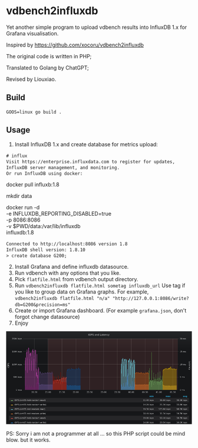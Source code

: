 # vdbench2influxdb

Yet another simple program to upload vdbench results into InfluxDB 1.x for Grafana visualisation.

Inspired by https://github.com/xocoru/vdbench2influxdb

The original code is written in PHP;

Translated to Golang by ChatGPT;

Revised by Liouxiao.

## Build

```
GOOS=linux go build .
```

## Usage

1. Install InfluxDB 1.x and create database for metrics upload:
```
# influx 
Visit https://enterprise.influxdata.com to register for updates, InfluxDB server management, and monitoring.
Or run InfluxDB using docker:
```
docker pull influxb:1.8

mkdir data

docker run -d \
      -e INFLUXDB_REPORTING_DISABLED=true \
      -p 8086:8086 \
      -v $PWD/data:/var/lib/influxdb \
      influxdb:1.8 
```
Connected to http://localhost:8086 version 1.8
InfluxDB shell version: 1.8.10
> create database G200;
``` 
2. Install Grafana and define influxdb datasource. 
3. Run vdbench with any options that you like. 
4. Pick ```flatfile.html``` from vdbench output directory.
5. Run ```vdbench2influxdb flatfile.html sometag influxdb_url```  Use tag if you like to group data on Grafana graphs. For example, ```vdbench2influxdb flatfile.html "n/a" "http://127.0.0.1:8086/write?db=G200&precision=ms"```
6. Create or import Grafana dashboard. (For example ```grafana.json```, don't forgot change datasource)
7. Enjoy

![Grafana Demo Screen](https://raw.githubusercontent.com/xocoru/vdbench2influxdb/master/grafana-demo-graph.png)

PS: Sorry i am not a programmer at all ... so this PHP script could be mind blow. but it works. 
